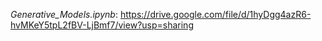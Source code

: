_Generative_Models.ipynb_: https://drive.google.com/file/d/1hyDgg4azR6-hvMKeY5tpL2fBV-LjBmf7/view?usp=sharing
